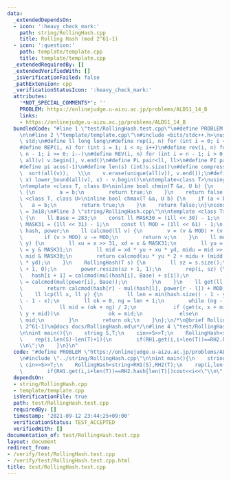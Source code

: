 ```yaml
---
data:
  _extendedDependsOn:
  - icon: ':heavy_check_mark:'
    path: string/RollingHash.cpp
    title: Rolling Hash (mod 2^61-1)
  - icon: ':question:'
    path: template/template.cpp
    title: template/template.cpp
  _extendedRequiredBy: []
  _extendedVerifiedWith: []
  _isVerificationFailed: false
  _pathExtension: cpp
  _verificationStatusIcon: ':heavy_check_mark:'
  attributes:
    '*NOT_SPECIAL_COMMENTS*': ''
    PROBLEM: https://onlinejudge.u-aizu.ac.jp/problems/ALDS1_14_B
    links:
    - https://onlinejudge.u-aizu.ac.jp/problems/ALDS1_14_B
  bundledCode: "#line 1 \"test/RollingHash.test.cpp\"\n#define PROBLEM \"https://onlinejudge.u-aizu.ac.jp/problems/ALDS1_14_B\"\
    \n\n#line 2 \"template/template.cpp\"\n#include <bits/stdc++.h>\nusing namespace\
    \ std;\n#define ll long long\n#define rep(i, n) for (int i = 0; i < n; i++)\n\
    #define REP(i, n) for (int i = 1; i < n; i++)\n#define rev(i, n) for (int i =\
    \ n - 1; i >= 0; i--)\n#define REV(i, n) for (int i = n - 1; i > 0; i--)\n#define\
    \ all(v) v.begin(), v.end()\n#define PL pair<ll, ll>\n#define PI pair<int, int>\n\
    #define pi acos(-1)\n#define len(s) (int)s.size()\n#define compress(v) \\\n  \
    \  sort(all(v));   \\\n    v.erase(unique(all(v)), v.end());\n#define comid(v,\
    \ x) lower_bound(all(v), x) - v.begin()\n\ntemplate<class T>\nusing prique=priority_queue<T,vector<T>,greater<>>;\n\
    \ntemplate <class T, class U>\ninline bool chmin(T &a, U b) {\n    if (a > b)\
    \ {\n        a = b;\n        return true;\n    }\n    return false;\n}\ntemplate\
    \ <class T, class U>\ninline bool chmax(T &a, U b) {\n    if (a < b) {\n     \
    \   a = b;\n        return true;\n    }\n    return false;\n}\nconstexpr ll inf\
    \ = 3e18;\n#line 3 \"string/RollingHash.cpp\"\n\ntemplate <class T>\nstruct RollingHash\
    \ {\n    ll Base = 283;\n    const ll MASK30 = (1ll << 30) - 1;\n    const ll\
    \ MASK31 = (1ll << 31) - 1;\n    const ll MOD = (1ll << 61) - 1;\n    vector<ll>\
    \ hash, power;\n    ll calcmod(ll v) {\n        v = (v & MOD) + (v >> 61);\n \
    \       if (v > MOD) v -= MOD;\n        return v;\n    }\n    ll mul(ll x, ll\
    \ y) {\n        ll xu = x >> 31, xd = x & MASK31;\n        ll yu = y >> 31, yd\
    \ = y & MASK31;\n        ll mid = xd * yu + xu * yd, midu = mid >> 30, midd =\
    \ mid & MASK30;\n        return calcmod(xu * yu * 2 + midu + (midd << 31) + xd\
    \ * yd);\n    }\n    RollingHash(T s) {\n        ll sz = s.size();\n        hash.resize(sz\
    \ + 1, 0);\n        power.resize(sz + 1, 1);\n        rep(i, sz) {\n         \
    \   hash[i + 1] = calcmod(mul(hash[i], Base) + s[i]);\n            power[i + 1]\
    \ = calcmod(mul(power[i], Base));\n        }\n    }\n    ll get(ll l, ll r) {\n\
    \        return calcmod(hash[r] - mul(hash[l], power[r - l]) + MOD);\n    }\n\
    \    ll lcp(ll x, ll y) {\n        ll len = min(hash.size() - 1 - y, hash.size()\
    \ - 1 - x);\n        ll ok = 0, ng = len + 1;\n        while (ng - ok > 1) {\n\
    \            ll mid = (ok + ng) / 2;\n            if (get(x, x + mid) == get(y,\
    \ y + mid))\n                ok = mid;\n            else\n                ng =\
    \ mid;\n        }\n        return ok;\n    }\n};\n/*\n@brief Rolling Hash (mod\
    \ 2^61-1)\n@docs docs/RollingHash.md\n*/\n#line 4 \"test/RollingHash.test.cpp\"\
    \n\nint main(){\n    string S,T;\n    cin>>S>>T;\n    RollingHash<string>RH1(S),RH2(T);\n\
    \    rep(i,len(S)-len(T)+1){\n        if(RH1.get(i,i+len(T))==RH2.hash[len(T)])cout<<i<<\"\
    \\n\";\n    }\n}\n"
  code: "#define PROBLEM \"https://onlinejudge.u-aizu.ac.jp/problems/ALDS1_14_B\"\n\
    \n#include \"../string/RollingHash.cpp\"\n\nint main(){\n    string S,T;\n   \
    \ cin>>S>>T;\n    RollingHash<string>RH1(S),RH2(T);\n    rep(i,len(S)-len(T)+1){\n\
    \        if(RH1.get(i,i+len(T))==RH2.hash[len(T)])cout<<i<<\"\\n\";\n    }\n}"
  dependsOn:
  - string/RollingHash.cpp
  - template/template.cpp
  isVerificationFile: true
  path: test/RollingHash.test.cpp
  requiredBy: []
  timestamp: '2021-09-12 23:44:25+09:00'
  verificationStatus: TEST_ACCEPTED
  verifiedWith: []
documentation_of: test/RollingHash.test.cpp
layout: document
redirect_from:
- /verify/test/RollingHash.test.cpp
- /verify/test/RollingHash.test.cpp.html
title: test/RollingHash.test.cpp
---
```

